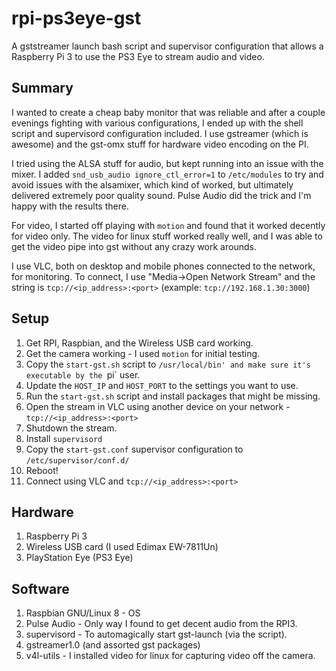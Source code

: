 # rpi-ps3eye-gst
A gststreamer launch bash script and supervisor configuration that allows a Raspberry Pi 3 to use the PS3 Eye to stream audio and video.

## Summary
I wanted to create a cheap baby monitor that was reliable and after a couple evenings fighting with various configurations, I ended up with the shell script and supervisord configuration included. I use gstreamer (which is awesome) and the gst-omx stuff for hardware video encoding on the PI.

I tried using the ALSA stuff for audio, but kept running into an issue with the mixer. I added `snd_usb_audio ignore_ctl_error=1` to `/etc/modules` to try and avoid issues with the alsamixer, which kind of worked, but ultimately delivered extremely poor quality sound. Pulse Audio did the trick and I'm happy with the results there.

For video, I started off playing with `motion` and found that it worked decently for video only. The video for linux stuff worked really well, and I was able to get the video pipe into gst without any crazy work arounds.

I use VLC, both on desktop and mobile phones connected to the network, for monitoring. To connect, I use "Media->Open Network Stream" and the string is `tcp://<ip_address>:<port>` (example: `tcp://192.168.1.30:3000`)

## Setup
1. Get RPI, Raspbian, and the Wireless USB card working.
2. Get the camera working - I used `motion` for initial testing.
3. Copy the `start-gst.sh` script to `/usr/local/bin' and make sure it's executable by the `pi` user.
4. Update the `HOST_IP` and `HOST_PORT` to the settings you want to use.
5. Run the `start-gst.sh` script and install packages that might be missing.
6. Open the stream in VLC using another device on your network - `tcp://<ip_address>:<port>`
7. Shutdown the stream.
8. Install `supervisord`
9. Copy the `start-gst.conf` supervisor configuration to `/etc/supervisor/conf.d/`
10. Reboot!
11. Connect using VLC and `tcp://<ip_address>:<port>`

## Hardware
1. Raspberry Pi 3
2. Wireless USB card (I used Edimax EW-7811Un)
3. PlayStation Eye (PS3 Eye)

## Software
1. Raspbian GNU/Linux 8 - OS
2. Pulse Audio - Only way I found to get decent audio from the RPI3.
3. supervisord - To automagically start gst-launch (via the script).
4. gstreamer1.0 (and assorted gst packages)
5. v4l-utils - I installed video for linux for capturing video off the camera.
